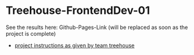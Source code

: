 # Treehouse-FrontendDev-01

See the results here: Github-Pages-Link (will be replaced as soon as the project is complete)

  - [project instructions as given by team treehouse](Documentation\Todos.md)
  
